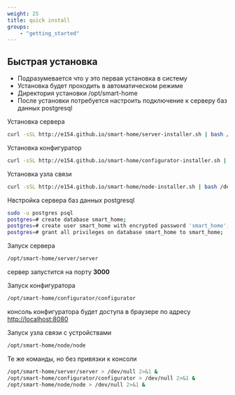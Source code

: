 ```yaml
---
weight: 25
title: quick install
groups:
    - "getting_started"
---
```


<h2 id="quick-install" class="page-header">Быстрая установка</h2>

* Подразумевается что у это первая установка в систему
* Установка будет проходить в автоматическом режиме
* Директория установки /opt/smart-home
* После установки потребуется настроить подключение к серверу баз данных postgresql 

Установка сервера

```bash
curl -sSL http://e154.github.io/smart-home/server-installer.sh | bash /dev/stdin --install
```

Установка конфигуратор

```bash
curl -sSL http://e154.github.io/smart-home/configurator-installer.sh | bash /dev/stdin --install
```

Установка узла связи

```bash
curl -sSL http://e154.github.io/smart-home/node-installer.sh | bash /dev/stdin --install
```

Нвстройка сервера баз данных postgresql

```bash
sudo -u postgres psql
postgres=# create database smart_home;
postgres=# create user smart_home with encrypted password 'smart_home';
postgres=# grant all privileges on database smart_home to smart_home;
```

Запуск сервера

```bash
/opt/smart-home/server/server
```

сервер запустится на порту **3000**

Запуск конфигуратора

```bash
/opt/smart-home/configurator/configurator
```

консоль конфигуратора будет доступа в браузере по адресу [http://localhost:8080](http://localhost:8080) 

Запуск узла связи с устройствами

```bash
/opt/smart-home/node/node
```

Те же команды, но без привязки к консоли

```bash
/opt/smart-home/server/server > /dev/null 2>&1 &
/opt/smart-home/configurator/configurator > /dev/null 2>&1 &
/opt/smart-home/node/node > /dev/null 2>&1 &
```